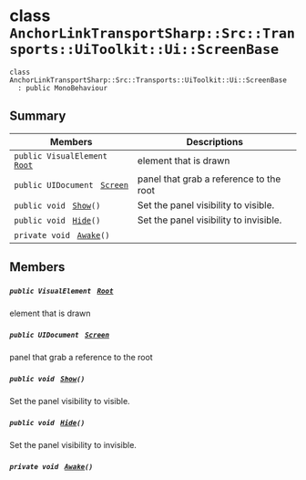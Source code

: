 # class `AnchorLinkTransportSharp::Src::Transports::UiToolkit::Ui::ScreenBase` 

```
class AnchorLinkTransportSharp::Src::Transports::UiToolkit::Ui::ScreenBase
  : public MonoBehaviour
```

## Summary

 Members                                | Descriptions                                
----------------------------------------|---------------------------------------------
`public VisualElement ` [`Root`](#class_anchor_link_transport_sharp_1_1_src_1_1_transports_1_1_ui_toolkit_1_1_ui_1_1_screen_base_1a36e0297449aca75a86729b128506621a) | element that is drawn
`public UIDocument ` [`Screen`](#class_anchor_link_transport_sharp_1_1_src_1_1_transports_1_1_ui_toolkit_1_1_ui_1_1_screen_base_1abb55916ab8f250711d778eb1273e6268) | panel that grab a reference to the root
`public void ` [`Show`](#class_anchor_link_transport_sharp_1_1_src_1_1_transports_1_1_ui_toolkit_1_1_ui_1_1_screen_base_1ace79e5f49885e486e8e1d48ff0666476)`()` | Set the panel visibility to visible.
`public void ` [`Hide`](#class_anchor_link_transport_sharp_1_1_src_1_1_transports_1_1_ui_toolkit_1_1_ui_1_1_screen_base_1a130bc36524c72ad408ecd7338f1e0070)`()` | Set the panel visibility to invisible.
`private void ` [`Awake`](#class_anchor_link_transport_sharp_1_1_src_1_1_transports_1_1_ui_toolkit_1_1_ui_1_1_screen_base_1ae4b513cddd594f1c359e4f0a3e79a8c6)`()` | 

## Members

##### `public VisualElement ` [`Root`](#class_anchor_link_transport_sharp_1_1_src_1_1_transports_1_1_ui_toolkit_1_1_ui_1_1_screen_base_1a36e0297449aca75a86729b128506621a) 

element that is drawn

##### `public UIDocument ` [`Screen`](#class_anchor_link_transport_sharp_1_1_src_1_1_transports_1_1_ui_toolkit_1_1_ui_1_1_screen_base_1abb55916ab8f250711d778eb1273e6268) 

panel that grab a reference to the root

##### `public void ` [`Show`](#class_anchor_link_transport_sharp_1_1_src_1_1_transports_1_1_ui_toolkit_1_1_ui_1_1_screen_base_1ace79e5f49885e486e8e1d48ff0666476)`()` 

Set the panel visibility to visible.

##### `public void ` [`Hide`](#class_anchor_link_transport_sharp_1_1_src_1_1_transports_1_1_ui_toolkit_1_1_ui_1_1_screen_base_1a130bc36524c72ad408ecd7338f1e0070)`()` 

Set the panel visibility to invisible.

##### `private void ` [`Awake`](#class_anchor_link_transport_sharp_1_1_src_1_1_transports_1_1_ui_toolkit_1_1_ui_1_1_screen_base_1ae4b513cddd594f1c359e4f0a3e79a8c6)`()` 

